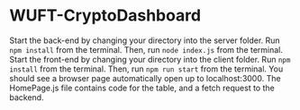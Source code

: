 # WUFT-CryptoDashboard
Start the back-end by changing your directory into the server folder. Run `npm install` from the terminal. Then, run `node index.js` from the terminal. Start the front-end by changing your directory into the client folder. Run `npm install` from the terminal. Then, run `npm run start` from the terminal. You should see a browser page automatically open up to localhost:3000. The HomePage.js file contains code for the table, and a fetch request to the backend. 
